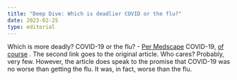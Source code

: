 ```yaml
---
title: "Deep Dive: Which is deadlier COVID or the flu?"
date: 2023-02-25
type: editorial
---
```

Which is more deadly? COVID-19 or the flu? - [Per Medscape](https://www.medscape.com/viewarticle/988548) COVID-19, [of course](https://jamanetwork.com/journals/jamanetworkopen/fullarticle/2801464) . The second link goes to the original article. Who cares? Probably, very few. However, the article does speak to the promise that COVID-19 was no worse than getting the flu. It was, in fact, worse than the flu. 
